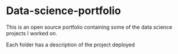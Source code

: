 # Data-science-portfolio
This is an open source portfolio containing some of the data science projects I worked on.


Each folder has a description of the project deployed
